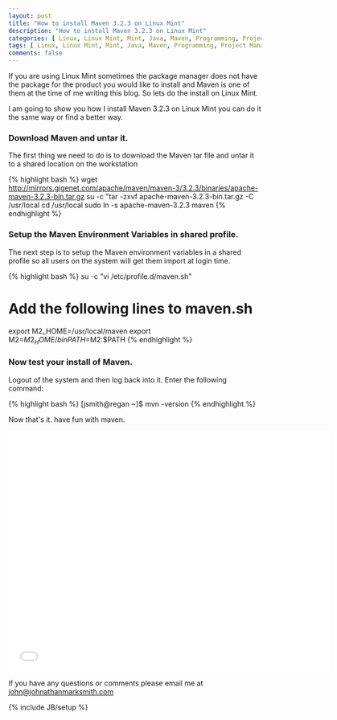 ```yaml
---
layout: post
title: "How to install Maven 3.2.3 on Linux Mint"
description: "How to install Maven 3.2.3 on Linux Mint"
categories: [ Linux, Linux Mint, Mint, Java, Maven, Programming, Project Management]
tags: [ Linux, Linux Mint, Mint, Java, Maven, Programming, Project Management ]
comments: false
---
```



If you are using Linux Mint sometimes the package manager does not have the package for the product you would like to install and Maven is one of them at the time of me writing this blog.  So lets do the install on Linux Mint.

I am going to show you how I install Maven 3.2.3 on Linux Mint you can do it the same way or find a better way.

### Download Maven and untar it.

The first thing we need to do is to download the Maven tar file and untar it to a shared location on the workstation

{% highlight bash %}
wget http://mirrors.gigenet.com/apache/maven/maven-3/3.2.3/binaries/apache-maven-3.2.3-bin.tar.gz
su -c "tar -zxvf apache-maven-3.2.3-bin.tar.gz -C /usr/local 
cd /usr/local
sudo ln -s apache-maven-3.2.3 maven
{% endhighlight %}

### Setup the Maven Environment Variables in shared profile.

The next step is to setup the Maven environment variables in a shared profile so all users on the system will get them import at login time.

{% highlight bash %}
su -c "vi /etc/profile.d/maven.sh"

# Add the following lines to maven.sh
export M2_HOME=/usr/local/maven
export M2=$M2_HOME/bin
PATH=$M2:$PATH 
{% endhighlight %}

### Now test your install of Maven.

Logout of the system and then log back into it. Enter the following command:

{% highlight bash %}
[jsmith@regan ~]$ mvn -version 
{% endhighlight %}


Now that's it. have fun with maven.

<object width="640" height="480"><param name="movie" value="//www.youtube.com/v/5TvTwH8q2EI?hl=en_US&amp;version=3"></param><param name="allowFullScreen" value="true"></param><param name="allowscriptaccess" value="always"></param><embed src="//www.youtube.com/v/5TvTwH8q2EI?hl=en_US&amp;version=3" type="application/x-shockwave-flash" width="640" height="480" allowscriptaccess="always" allowfullscreen="true"></embed></object>

If you have any questions or comments please email me at <a href="mailto:john@johnathanmarksmith.com">john@johnathanmarksmith.com</a>



{% include JB/setup %}
